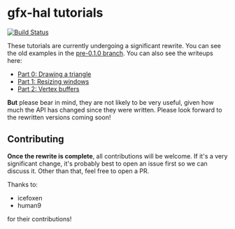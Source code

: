 # gfx-hal tutorials

[![Build Status](https://travis-ci.org/mistodon/gfx-hal-tutorials.svg?branch=master)](https://travis-ci.org/mistodon/gfx-hal-tutorials)

These tutorials are currently undergoing a significant rewrite. You can see the old examples in the [pre-0.1.0 branch](https://github.com/mistodon/gfx-hal-tutorials/tree/pre-0.1.0). You can also see the writeups here:

- [Part 0: Drawing a triangle](https://falseidolfactory.com/2018/08/16/gfx-hal-part-0-drawing-a-triangle.html)
- [Part 1: Resizing windows](https://falseidolfactory.com/2018/08/23/gfx-hal-part-1-resizing-windows.html)
- [Part 2: Vertex buffers](https://falseidolfactory.com/2018/10/09/gfx-hal-part-2-vertex-buffers.html)

**But** please bear in mind, they are not likely to be very useful, given how much the API has changed since they were written. Please look forward to the rewritten versions coming soon!

## Contributing

**Once the rewrite is complete**, all contributions will be welcome. If it's a very significant change, it's probably best to open an issue first so we can discuss it. Other than that, feel free to open a PR.

Thanks to:

- icefoxen
- human9

for their contributions!
